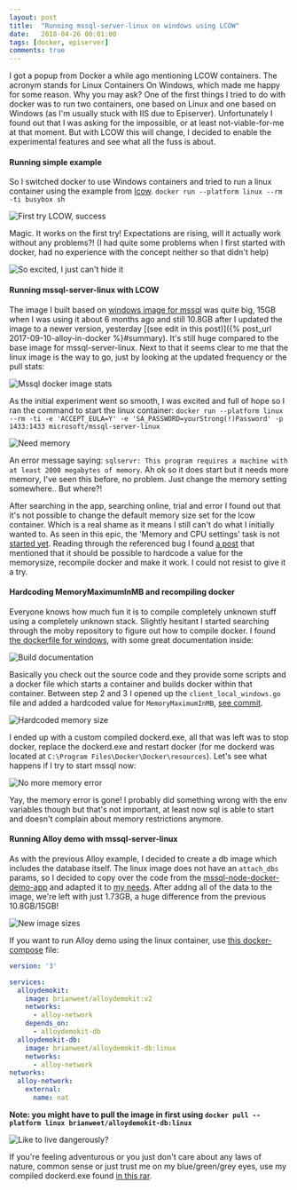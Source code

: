 ```yaml
---
layout: post
title:  "Running mssql-server-linux on windows using LCOW"
date:   2018-04-26 00:01:00
tags: [docker, episerver]
comments: true
---
```


I got a popup from Docker a while ago mentioning LCOW containers. The acronym stands for Linux Containers On Windows, which made me happy for some reason. Why you may ask? One of the first things I tried to do with docker was to run two containers, one based on Linux and one based on Windows (as I'm usually stuck with IIS due to Episerver). Unfortunately I found out that I was asking for the impossible, or at least not-viable-for-me at that moment. But with LCOW this will change, I decided to enable the experimental features and see what all the fuss is about.

#### Running simple example
So I switched docker to use Windows containers and tried to run a linux container using the example from [lcow](https://github.com/linuxkit/lcow). ``docker run --platform linux --rm -ti busybox sh``

<p class="centered-image">
	<img src="/assets/mssql-linux/first-try.png" alt="First try LCOW, success">	
</p>

Magic. It works on the first try! Expectations are rising, will it actually work without any problems?! (I had quite some problems when I first started with docker, had no experience with the concept neither so that didn't help)

<p class="centered-image">
	<img src="/assets/mssql-linux/im-so-excited.jpg" alt="So excited, I just can't hide it">	
</p>

#### Running mssql-server-linux with LCOW
The image I built based on [windows image for mssql](https://hub.docker.com/r/microsoft/mssql-server-windows-developer/) was quite big, 15GB when I was using it about 6 months ago and still 10.8GB after I updated the image to a newer version, yesterday [(see edit in this post)]({% post_url 2017-09-10-alloy-in-docker %}#summary). It's still huge compared to the base image for mssql-server-linux. Next to that it seems clear to me that the linux image is the way to go, just by looking at the updated frequency or the pull stats: 

<p class="centered-image">
	<img src="/assets/mssql-linux/different-images.png" alt="Mssql docker image stats">	
</p>

As the initial experiment went so smooth, I was excited and full of hope so I ran the command to start the linux container:
``docker run --platform linux --rm -ti -e 'ACCEPT_EULA=Y' -e 'SA_PASSWORD=yourStrong(!)Password' -p 1433:1433 microsoft/mssql-server-linux``

<p class="centered-image">
	<img src="/assets/mssql-linux/need-memory.png" alt="Need memory">	
</p>

An error message saying: `sqlservr: This program requires a machine with at least 2000 megabytes of memory`.
Ah ok so it does start but it needs more memory, I've seen this before, no problem. Just change the memory setting somewhere.. But where?!

After searching in the app, searching online, trial and error I found out that it's not possible to change the default memory size set for the lcow container. Which is a real shame as it means I still can't do what I initially wanted to. As seen in this epic, the 'Memory and CPU settings' task is not [started yet](https://github.com/moby/moby/issues/33850).
Reading through the referenced bug I found [a post](https://github.com/Microsoft/opengcs/issues/145#issuecomment-376439116) that mentioned that it should be possible to hardcode a value for the memorysize, recompile docker and make it work. I could not resist to give it a try.

#### Hardcoding MemoryMaximumInMB and recompiling docker
Everyone knows how much fun it is to compile completely unknown stuff using a completely unknown stack. Slightly hesitant I started searching through the moby repository to figure out how to compile docker. I found [the dockerfile for windows](https://github.com/moby/moby/blob/master/Dockerfile.windows), with some great documentation inside:

<p class="centered-image">
	<img src="/assets/mssql-linux/build-docs.png" alt="Build documentation">
</p>

Basically you check out the source code and they provide some scripts and a docker file which starts a container and builds docker within that container.
Between step 2 and 3 I opened up the `client_local_windows.go` file and added a hardcoded value for `MemoryMaximumInMB`, [see commit](https://github.com/brianweet/moby/commit/cacae69f7adc35800becd7eb044642b1267279d1).

<p class="centered-image">
	<img src="/assets/mssql-linux/hardcoded-memorysize.png" alt="Hardcoded memory size">
</p>

I ended up with a custom compiled dockerd.exe, all that was left was to stop docker, replace the dockerd.exe and restart docker (for me dockerd was located at `C:\Program Files\Docker\Docker\resources`). Let's see what happens if I try to start mssql now:

<p class="centered-image">
	<img src="/assets/mssql-linux/no-more-memory-error.png" alt="No more memory error">
</p>

Yay, the memory error is gone! I probably did something wrong with the env variables though but that's not important, at least now sql is able to start and doesn't complain about memory restrictions anymore.

#### Running Alloy demo with mssql-server-linux
As with the previous Alloy example, I decided to create a db image which includes the database itself. The linux image does not have an `attach_dbs` params, so I decided to copy over the code from the [mssql-node-docker-demo-app](https://github.com/twright-msft/mssql-node-docker-demo-app/) and adapted it to [my needs](https://github.com/brianweet/AlloyDemoKit/tree/docker-linux/Build-sql-linux). After addng all of the data to the image, we're left with just 1.73GB, a huge difference from the previous 10.8GB/15GB!

<p class="centered-image">
	<img src="/assets/mssql-linux/new-image-sizes.png" alt="New image sizes">
</p>

If you want to run Alloy demo using the linux container, use [this docker-compose](https://github.com/brianweet/AlloyDemoKit/blob/docker-linux/Run-using-pre-built-images-linux/docker-compose.yml) file:
```yml
version: '3'

services:
  alloydemokit:
    image: brianweet/alloydemokit:v2
    networks:
      - alloy-network
    depends_on:
      - alloydemokit-db
  alloydemokit-db:
    image: brianweet/alloydemokit-db:linux
    networks:
      - alloy-network
networks:
  alloy-network:
    external:
      name: nat
```
**Note: you might have to pull the image in first using `docker pull --platform linux brianweet/alloydemokit-db:linux`**

<p class="centered-image">
	<img src="/assets/mssql-linux/like-to-live-dangerously.jpg" alt="Like to live dangerously?">
</p>

If you're feeling adventurous or you just don't care about any laws of nature, common sense or just trust me on my blue/green/grey eyes, use my compiled dockerd.exe found [in this rar](/assets/mssql-linux/dockerd.rar).